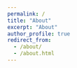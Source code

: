```yaml
---
permalink: /
title: "About"
excerpt: "About"
author_profile: true
redirect_from: 
  - /about/
  - /about.html
---
```


<!--Hey there! I am Stratis, 3rd-year PhD student at the [Max Planck Institute for Software Systems](https://www.mpi-sws.org/) where I am very fortunate to be advised by [Dr. Manuel Gomez Rodriguez](https://people.mpi-sws.org/~manuelgr/index.html). I am mainly interested in the design of data-driven models and algorithms to inform human decisions in uncertain and high-stakes environments. That includes challenges related to explainability, strategic behavior, causality and fairness in decision-making. More broadly, I am interested in machine learning, optimization, mechanism design and their real-world applications.

### Trivia
* My academic roots can be found at the [School of Electrical & Computer Engineering](https://www.ece.ntua.gr/en) of the [National Technical University of Athens](https://www.ntua.gr/en/). There, I had the chance to work with [Prof. Dimitris Fotakis](https://www.softlab.ntua.gr/~fotakis/) on data mining and recommendation aspects of the Orienteering Problem.
* My life roots can be found at the Greek island of [Lesvos](https://www.lesvos.com/index.html). -->
